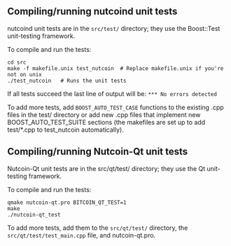 Compiling/running nutcoind unit tests
------------------------------------

nutcoind unit tests are in the `src/test/` directory; they
use the Boost::Test unit-testing framework.

To compile and run the tests:

	cd src
	make -f makefile.unix test_nutcoin  # Replace makefile.unix if you're not on unix
	./test_nutcoin   # Runs the unit tests

If all tests succeed the last line of output will be:
`*** No errors detected`

To add more tests, add `BOOST_AUTO_TEST_CASE` functions to the existing
.cpp files in the test/ directory or add new .cpp files that
implement new BOOST_AUTO_TEST_SUITE sections (the makefiles are
set up to add test/*.cpp to test_nutcoin automatically).


Compiling/running Nutcoin-Qt unit tests
---------------------------------------

Nutcoin-Qt unit tests are in the src/qt/test/ directory; they
use the Qt unit-testing framework.

To compile and run the tests:

	qmake nutcoin-qt.pro BITCOIN_QT_TEST=1
	make
	./nutcoin-qt_test

To add more tests, add them to the `src/qt/test/` directory,
the `src/qt/test/test_main.cpp` file, and nutcoin-qt.pro.
